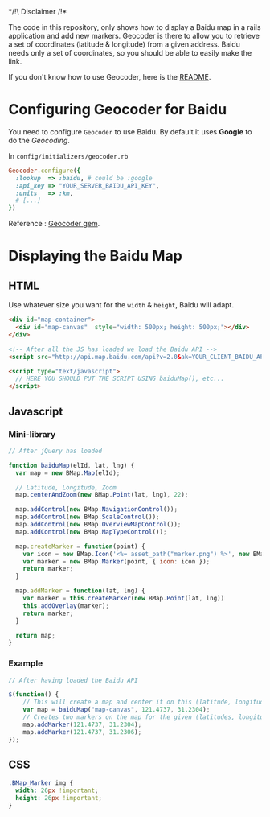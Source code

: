*/!\ Disclaimer /!\*

The code in this repository, only shows how to display a Baidu map in a rails application and add new markers. Geocoder is there to allow you to retrieve a set of coordinates (latitude & longitude) from a given address. Baidu needs only a set of coordinates, so you should be able to easily make the link.

If you don't know how to use Geocoder, here is the [README](https://github.com/alexreisner/geocoder#baidu-baidu).

# Configuring Geocoder for Baidu

You need to configure `Geocoder` to use Baidu. By default it uses **Google** to do the *Geocoding*.

In `config/initializers/geocoder.rb`

```ruby
Geocoder.configure({
  :lookup  => :baidu, # could be :google
  :api_key => "YOUR_SERVER_BAIDU_API_KEY",
  :units   => :km,
  # [...]
})
```

Reference : [Geocoder gem](https://github.com/alexreisner/geocoder#baidu-baidu).

# Displaying the Baidu Map 

## HTML 

Use whatever size you want for the `width` & `height`, Baidu will adapt.

```html
<div id="map-container">
  <div id="map-canvas"  style="width: 500px; height: 500px;"></div>
</div>

<!-- After all the JS has loaded we load the Baidu API -->
<script src="http://api.map.baidu.com/api?v=2.0&ak=YOUR_CLIENT_BAIDU_API_KEY"></script>

<script type="text/javascript">
  // HERE YOU SHOULD PUT THE SCRIPT USING baiduMap(), etc...
</script>
```

## Javascript

### Mini-library

```javascript
// After jQuery has loaded 

function baiduMap(elId, lat, lng) {
  var map = new BMap.Map(elId);

  // Latitude, Longitude, Zoom
  map.centerAndZoom(new BMap.Point(lat, lng), 22); 

  map.addControl(new BMap.NavigationControl());
  map.addControl(new BMap.ScaleControl());
  map.addControl(new BMap.OverviewMapControl());
  map.addControl(new BMap.MapTypeControl());

  map.createMarker = function(point) {
    var icon = new BMap.Icon('<%= asset_path("marker.png") %>', new BMap.Size(26, 26));
    var marker = new BMap.Marker(point, { icon: icon });
    return marker;  
  }

  map.addMarker = function(lat, lng) {
  	var marker = this.createMarker(new BMap.Point(lat, lng))
  	this.addOverlay(marker);
  	return marker;
  }

  return map;
}
```

### Example

```javascript
// After having loaded the Baidu API

$(function() {
	// This will create a map and center it on this (latitude, longitude)
	var map = baiduMap("map-canvas", 121.4737, 31.2304);
	// Creates two markers on the map for the given (latitudes, longitudes)
	map.addMarker(121.4737, 31.2304);
	map.addMarker(121.4737, 31.2306);
});
```

## CSS 

```css
.BMap_Marker img {
  width: 26px !important;
  height: 26px !important;
}
```